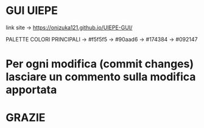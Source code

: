   #                                  GUI UIEPE                       #

link site -> https://onizuka121.github.io/UIEPE-GUI/

PALETTE COLORI PRINCIPALI
-> #f5f5f5
-> #90aad6
-> #174384
-> #092147

# Per ogni modifica (commit changes) lasciare un commento sulla modifica apportata

# GRAZIE #
